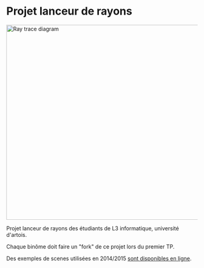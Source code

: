 # Projet lanceur de rayons

<a title="By Henrik (Own work) [GFDL (http://www.gnu.org/copyleft/fdl.html) or CC BY-SA 4.0-3.0-2.5-2.0-1.0 (http://creativecommons.org/licenses/by-sa/4.0-3.0-2.5-2.0-1.0)], via Wikimedia Commons" href="https://commons.wikimedia.org/wiki/File%3ARay_trace_diagram.svg"><img width="512" alt="Ray trace diagram" src="https://upload.wikimedia.org/wikipedia/commons/thumb/8/83/Ray_trace_diagram.svg/512px-Ray_trace_diagram.svg.png"/></a>

Projet lanceur de rayons des étudiants de L3 informatique, université d'artois.

Chaque binôme doit faire un "fork" de ce projet lors du premier TP.

Des exemples de scenes utilisées en 2014/2015 [sont disponibles en ligne](https://forge.univ-artois.fr/l3-2015-2016/prj2-scenes.git). 

